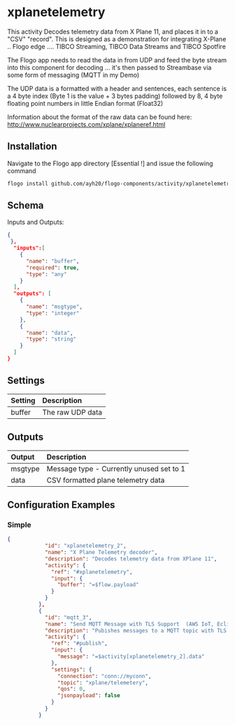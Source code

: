 # xplanetelemetry
This activity Decodes telemetry data from X Plane 11, and places it in to a "CSV" "record". 
This is designed as a demonstration for integrating X-Plane .. Flogo edge .... TIBCO Streaming, TIBCO Data Streams and TIBCO Spotfire

The Flogo app needs to read the data in from UDP and feed the byte stream into this component for decoding ... it's then passed to Streambase via some form of messaging (MQTT in my Demo)

The UDP data is a formatted with a header and sentences, each sentence is a 4 byte index (Byte 1 is the value + 3 bytes padding) followed by 8, 4 byte floating point numbers in little Endian format (Float32)

Information about the format of the raw data can be found here: http://www.nuclearprojects.com/xplane/xplaneref.html

## Installation

Navigate to the Flogo app directory [Essential !] and issue the following command

```bash
flogo install github.com/ayh20/flogo-components/activity/xplanetelemetry
```

## Schema
Inputs and Outputs: 

```json
{
 },
  "inputs":[
    {
      "name": "buffer",
      "required": true,
      "type": "any"
    }
  ],
  "outputs": [
    {
      "name": "msgtype",
      "type": "integer"
    },
    {
      "name": "data",
      "type": "string"
    }
  ]
}
```

## Settings
| Setting     | Description       |
|:------------|:------------------|
| buffer      | The raw UDP data   |

## Outputs
| Output      | Description                                 |
|:------------|:--------------------------------------------|
| msgtype     | Message type - Currently unused set to 1    |
| data        | CSV formatted plane telemetry data          |


## Configuration Examples
### Simple
```json
{
            "id": "xplanetelemetry_2",
            "name": "X Plane Telemetry decoder",
            "description": "Decodes telemetry data from XPlane 11",
            "activity": {
              "ref": "#xplanetelemetry",
              "input": {
                "buffer": "=$flow.payload"
              }
            }
          },
          {
            "id": "mqtt_3",
            "name": "Send MQTT Message with TLS Support  (AWS IoT, Eclipse Hono, Bosch IoT)",
            "description": "Pubishes messages to a MQTT topic with TLS  support",
            "activity": {
              "ref": "#publish",
              "input": {
                "message": "=$activity[xplanetelemetry_2].data"
              },
              "settings": {
                "connection": "conn://myconn",
                "topic": "xplane/telemetery",
                "qos": 0,
                "jsonpayload": false
              }
            }
          }
```